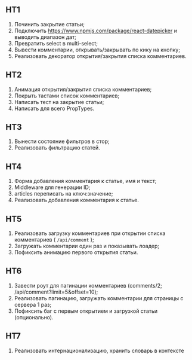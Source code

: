 ## HT1
1. Починить закрытие статьи;
2. Подключить https://www.npmjs.com/package/react-datepicker и выводить диапазон дат;
3. Превратить select в multi-select;
4. Вывести комментарии, открывать/закрывать по кику на кнопку;
5. Реализовать декоратор открытия/закрытия списка комментариев.

## HT2
1. Анимация открытия/закрытия списка комментариев;
2. Покрыть тастами список комментариев;
3. Написать тест на закрытие статьи;
4. Написать для всего PropTypes.

## HT3
1. Вынести состояние фильтров в стор;
2. Реализовать фильтрацию статей.

## HT4
1. Форма добавления комментария к статье, имя и текст;
2. Middleware для генерации ID;
3. articles переписать на ключ:значение;
4. Реализовать добавления комментария к статье.

## HT5
1. Реализовать загрузку комментариев при открытии списка комментариев ( `/api/comment` );
2. Загружать комментарии один раз и показывать лоадер;
3. Пофиксить анимацию первого открытия статьи.

## HT6
1. Завести роут для пагинации комментариев (comments/2; /api/comment?limit=5&offset=10);
2. Реализовать пагинацию, загружать комментарии для страницы с сервера 1 раз;
3. Пофиксить баг с первым открытием и загрузкой статьи (опционально).

## HT7
1. Реализовать интернационализацию, хранить словарь в контексте
